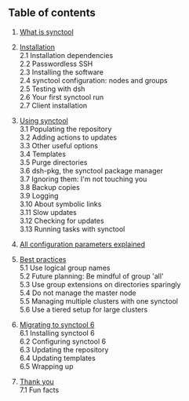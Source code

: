 Table of contents
-----------------
1. [What is synctool](chapter1.html)

2. [Installation](chapter2.html)                         <br />
  2.1 Installation dependencies                          <br />
  2.2 Passwordless SSH                                   <br />
  2.3 Installing the software                            <br />
  2.4 synctool configuration: nodes and groups           <br />
  2.5 Testing with dsh                                   <br />
  2.6 Your first synctool run                            <br />
  2.7 Client installation

3. [Using synctool](chapter3.html)                       <br />
  3.1 Populating the repository                          <br />
  3.2 Adding actions to updates                          <br />
  3.3 Other useful options                               <br />
  3.4 Templates                                          <br />
  3.5 Purge directories                                  <br />
  3.6 dsh-pkg, the synctool package manager              <br />
  3.7 Ignoring them: I'm not touching you                <br />
  3.8 Backup copies                                      <br />
  3.9 Logging                                            <br />
  3.10 About symbolic links                              <br />
  3.11 Slow updates                                      <br />
  3.12 Checking for updates                              <br />
  3.13 Running tasks with synctool

4. [All configuration parameters explained](chapter4.html)

5. [Best practices](chapter5.html)                       <br />
  5.1 Use logical group names                            <br />
  5.2 Future planning: Be mindful of group 'all'         <br />
  5.3 Use group extensions on directories sparingly      <br />
  5.4 Do not manage the master node                      <br />
  5.5 Managing multiple clusters with one synctool       <br />
  5.6 Use a tiered setup for large clusters

6. [Migrating to synctool 6](chapter6.html)              <br />
  6.1 Installing synctool 6                              <br />
  6.2 Configuring synctool 6                             <br />
  6.3 Updating the repository                            <br />
  6.4 Updating templates                                 <br />
  6.5 Wrapping up

7. [Thank you](thank_you.html)                           <br />
  7.1 Fun facts
